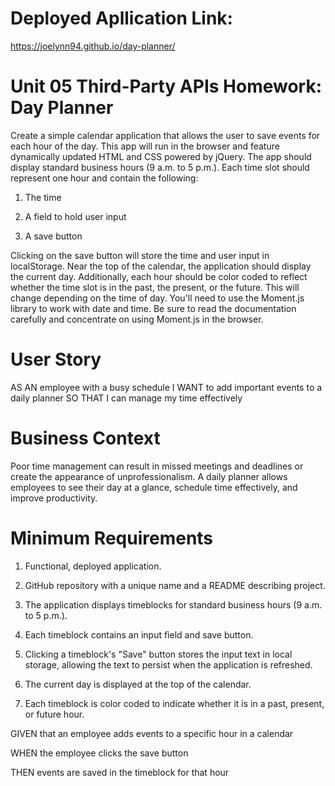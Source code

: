 # Deployed Apllication Link: 
https://joelynn94.github.io/day-planner/

# Unit 05 Third-Party APIs Homework: Day Planner
Create a simple calendar application that allows the user to save events for each hour of the day. This app will run in the browser and feature dynamically updated HTML and CSS powered by jQuery.
The app should display standard business hours (9 a.m. to 5 p.m.). Each time slot should represent one hour and contain the following:


1. The time

2. A field to hold user input

4. A save button


Clicking on the save button will store the time and user input in localStorage.
Near the top of the calendar, the application should display the current day. Additionally, each hour should be color coded to reflect whether the time slot is in the past, the present, or the future. This will change depending on the time of day.
You'll need to use the Moment.js library to work with date and time. Be sure to read the documentation carefully and concentrate on using Moment.js in the browser.

# User Story
AS AN employee with a busy schedule
I WANT to add important events to a daily planner
SO THAT I can manage my time effectively

# Business Context
Poor time management can result in missed meetings and deadlines or create the appearance of unprofessionalism. A daily planner allows employees to see their day at a glance, schedule time effectively, and improve productivity.

# Minimum Requirements

1. Functional, deployed application.

2. GitHub repository with a unique name and a README describing project.

3. The application displays timeblocks for standard business hours (9 a.m. to 5 p.m.).

4. Each timeblock contains an input field and save button.

5. Clicking a timeblock's "Save" button stores the input text in local storage, allowing the text to persist when the application is refreshed.

6. The current day is displayed at the top of the calendar.

7. Each timeblock is color coded to indicate whether it is in a past, present, or future hour.



GIVEN that an employee adds events to a specific hour in a calendar

WHEN the employee clicks the save button

THEN events are saved in the timeblock for that hour
